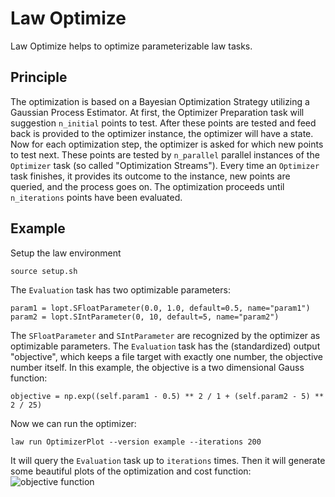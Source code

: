 # Law Optimize
Law Optimize helps to optimize parameterizable law tasks.

## Principle
The optimization is based on a Bayesian Optimization Strategy utilizing a Gaussian Process Estimator.
At first, the Optimizer Preparation task will suggestion `n_initial` points to test.
After these points are tested and feed back is provided to the optimizer instance, the optimizer will have a state.
Now for each optimization step, the optimizer is asked for which new points to test next.
These points are tested by `n_parallel` parallel instances of the `Optimizer` task (so called "Optimization Streams").
Every time an `Optimizer` task finishes, it provides its outcome to the instance, new points are queried, and the process goes on.
The optimization proceeds until `n_iterations` points have been evaluated.

## Example
Setup the law environment
```
source setup.sh
```

The `Evaluation` task has two optimizable parameters:
```
param1 = lopt.SFloatParameter(0.0, 1.0, default=0.5, name="param1")
param2 = lopt.SIntParameter(0, 10, default=5, name="param2")
```

The `SFloatParameter` and `SIntParameter` are recognized by the optimizer as optimizable parameters.
The `Evaluation` task has the (standardized) output "objective", which keeps a file target with exactly one number, the objective number itself.
In this example, the objective is a two dimensional Gauss function:
```
objective = np.exp((self.param1 - 0.5) ** 2 / 1 + (self.param2 - 5) ** 2 / 25)
```

Now we can run the optimizer:
```
law run OptimizerPlot --version example --iterations 200
```

It will query the `Evaluation` task up to `iterations` times.
Then it will generate some beautiful plots of the optimization and cost function:
![objective function](https://github.com/user-attachments/assets/6f214545-86d0-4c0e-ba8a-b3070aff2f64)